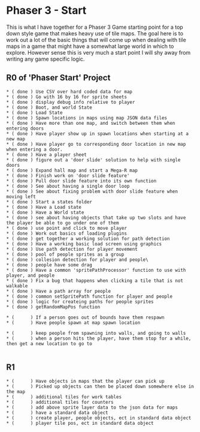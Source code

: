 # Phaser 3 - Start

This is what I have together for a Phaser 3 Game starting point for a top down style game that makes heavy use of tile maps. The goal here is to work out a lot of the basic things that will come up when dealing with tile maps in a game that might have a somewhat large world in which to explore. However sense this is very much a start point I will shy away from writing any game specific logic.


## R0 of 'Phaser Start' Project

```
* ( done ) Use CSV over hard coded data for map
* ( done ) Go with 16 by 16 for sprite sheets
* ( done ) display debug info relative to player
* ( done ) Boot, and world State
* ( done ) Load State
* ( done ) Spawn locations in maps using map JSON data files
* ( done ) Have more than one map, and switch between them when entering doors
* ( done ) Have player show up in spawn locations when starting at a new map
* ( done ) Have player go to corresponding door location in new map when entering a door.
* ( done ) Have a player sheet
* ( done ) figure out a 'door slide' solution to help with single doors
* ( done ) Expand hall map and start a Mega-R map
* ( done ) Finish work on 'door slide feature'
* ( done ) Pull door slide feature into its own function
* ( done ) See about having a single door loop
* ( done ) See about fixing problem with door slide feature when moving left
* ( done ) Start a states folder
* ( done ) Have a Load state
* ( done ) Have a World state
* ( done ) see about having objects that take up two slots and have the player be able to go under one of them
* ( done ) use point and click to move player
* ( done ) Work out basics of loading plugins
* ( done ) get together a working solution for path detection
* ( done ) Have a working basic load screen using graphics
* ( done ) Use path detection for player movement
* ( done ) pool of people sprites as a group
* ( done ) collesion detection for player and people\
* ( done ) people have some drag
* ( done ) Have a common 'spritePathProcessor' function to use with player, and people
* ( done ) Fix a bug that happens when clicking a tile that is not walkable
* ( done ) Have a path array for people
* ( done ) common setSpritePath function for player and people
* ( done ) logic for createing paths for people sprites
* ( done ) getRandomMapPos function

* (      ) If a person goes out of bounds have them respawn
* (      ) Have people spawn at map spawn location

* (      ) keep people from spawning into walls, and going to walls
* (      ) when a person hits the player, have them stop for a while, then get a new location to go to


```

## R1

```
* (      ) Have objects in maps that the player can pick up
* (      ) Picked up objects can then be placed down somewhere else in the map
* (      ) additional tiles for work tables
* (      ) additional tiles for counters
* (      ) add above sprite layer data to the json data for maps
* (      ) have a standard data object
* (      ) create player, people objects, ect in standard data object
* (      ) player tile pos, ect in standard data object
```
